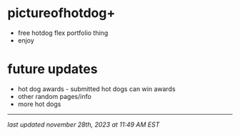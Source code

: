 # pictureofhotdog+
- free hotdog flex portfolio thing
- enjoy

# future updates
- hot dog awards - submitted hot dogs can win awards
- other random pages/info
- more hot dogs
***
_last updated november 28th, 2023 at 11:49 AM EST_
